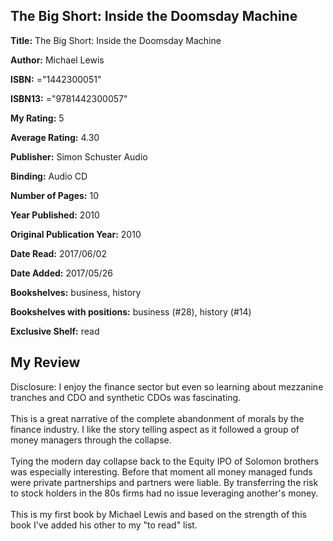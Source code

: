 ## The Big Short: Inside the Doomsday Machine

**Title:** The Big Short: Inside the Doomsday Machine

**Author:** Michael   Lewis

**ISBN:** ="1442300051"

**ISBN13:** ="9781442300057"

**My Rating:** 5

**Average Rating:** 4.30

**Publisher:** Simon  Schuster Audio

**Binding:** Audio CD

**Number of Pages:** 10

**Year Published:** 2010

**Original Publication Year:** 2010

**Date Read:** 2017/06/02

**Date Added:** 2017/05/26

**Bookshelves:** business, history

**Bookshelves with positions:** business (#28), history (#14)

**Exclusive Shelf:** read


## My Review

Disclosure: I enjoy the finance sector but even so learning about mezzanine tranches and CDO and synthetic CDOs was fascinating.<br/><br/>This is a great narrative of the complete abandonment of morals by the finance industry. I like the story telling aspect as it followed a group of money managers through the collapse.<br/><br/>Tying the modern day collapse back to the Equity IPO of Solomon brothers was especially interesting. Before that moment all money managed funds were private partnerships and partners were liable. By transferring the risk to stock holders in the 80s firms had no issue leveraging another's money.<br/><br/>This is my first book by Michael Lewis and based on the strength of this book I've added his other to my "to read" list.
